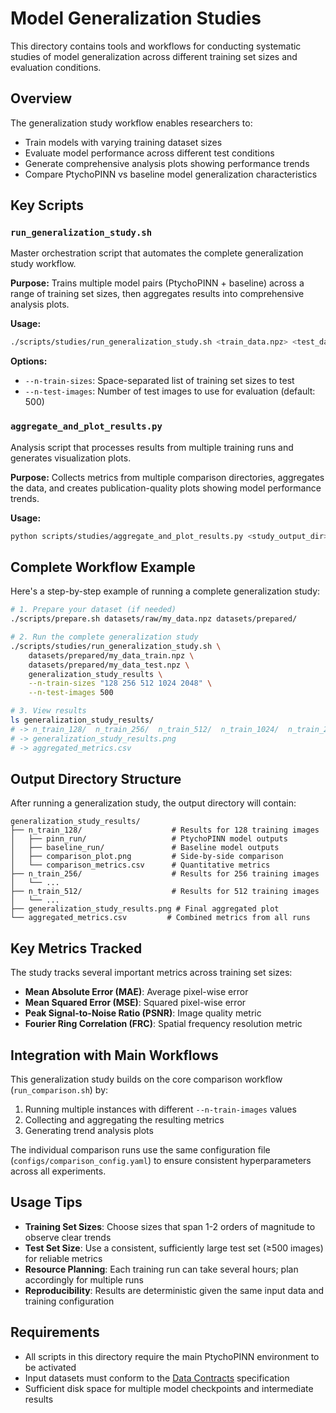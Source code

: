 # Model Generalization Studies

This directory contains tools and workflows for conducting systematic studies of model generalization across different training set sizes and evaluation conditions.

## Overview

The generalization study workflow enables researchers to:
- Train models with varying training dataset sizes
- Evaluate model performance across different test conditions
- Generate comprehensive analysis plots showing performance trends
- Compare PtychoPINN vs baseline model generalization characteristics

## Key Scripts

### `run_generalization_study.sh`
Master orchestration script that automates the complete generalization study workflow.

**Purpose:** Trains multiple model pairs (PtychoPINN + baseline) across a range of training set sizes, then aggregates results into comprehensive analysis plots.

**Usage:**
```bash
./scripts/studies/run_generalization_study.sh <train_data.npz> <test_data.npz> <output_dir> [options]
```

**Options:**
- `--n-train-sizes`: Space-separated list of training set sizes to test
- `--n-test-images`: Number of test images to use for evaluation (default: 500)

### `aggregate_and_plot_results.py`
Analysis script that processes results from multiple training runs and generates visualization plots.

**Purpose:** Collects metrics from multiple comparison directories, aggregates the data, and creates publication-quality plots showing model performance trends.

**Usage:**
```bash
python scripts/studies/aggregate_and_plot_results.py <study_output_dir> [--output-plot results.png]
```

## Complete Workflow Example

Here's a step-by-step example of running a complete generalization study:

```bash
# 1. Prepare your dataset (if needed)
./scripts/prepare.sh datasets/raw/my_data.npz datasets/prepared/

# 2. Run the complete generalization study
./scripts/studies/run_generalization_study.sh \
    datasets/prepared/my_data_train.npz \
    datasets/prepared/my_data_test.npz \
    generalization_study_results \
    --n-train-sizes "128 256 512 1024 2048" \
    --n-test-images 500

# 3. View results
ls generalization_study_results/
# -> n_train_128/  n_train_256/  n_train_512/  n_train_1024/  n_train_2048/
# -> generalization_study_results.png
# -> aggregated_metrics.csv
```

## Output Directory Structure

After running a generalization study, the output directory will contain:

```
generalization_study_results/
├── n_train_128/                    # Results for 128 training images
│   ├── pinn_run/                   # PtychoPINN model outputs
│   ├── baseline_run/               # Baseline model outputs
│   ├── comparison_plot.png         # Side-by-side comparison
│   └── comparison_metrics.csv      # Quantitative metrics
├── n_train_256/                    # Results for 256 training images
│   └── ...
├── n_train_512/                    # Results for 512 training images
│   └── ...
├── generalization_study_results.png # Final aggregated plot
└── aggregated_metrics.csv         # Combined metrics from all runs
```

## Key Metrics Tracked

The study tracks several important metrics across training set sizes:

- **Mean Absolute Error (MAE)**: Average pixel-wise error
- **Mean Squared Error (MSE)**: Squared pixel-wise error
- **Peak Signal-to-Noise Ratio (PSNR)**: Image quality metric
- **Fourier Ring Correlation (FRC)**: Spatial frequency resolution metric

## Integration with Main Workflows

This generalization study builds on the core comparison workflow (`run_comparison.sh`) by:
1. Running multiple instances with different `--n-train-images` values
2. Collecting and aggregating the resulting metrics
3. Generating trend analysis plots

The individual comparison runs use the same configuration file (`configs/comparison_config.yaml`) to ensure consistent hyperparameters across all experiments.

## Usage Tips

- **Training Set Sizes**: Choose sizes that span 1-2 orders of magnitude to observe clear trends
- **Test Set Size**: Use a consistent, sufficiently large test set (≥500 images) for reliable metrics
- **Resource Planning**: Each training run can take several hours; plan accordingly for multiple runs
- **Reproducibility**: Results are deterministic given the same input data and training configuration

## Requirements

- All scripts in this directory require the main PtychoPINN environment to be activated
- Input datasets must conform to the [Data Contracts](../../docs/data_contracts.md) specification
- Sufficient disk space for multiple model checkpoints and intermediate results